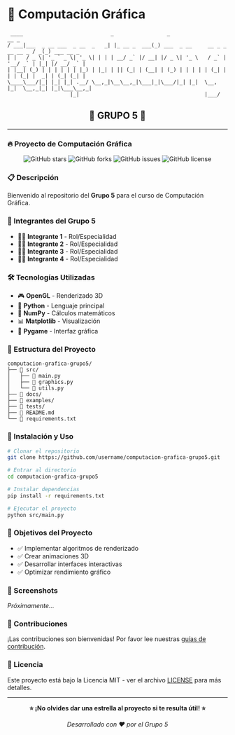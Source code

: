 # 🎨 Computación Gráfica

```
 ____                            _                 _                                       __ _            
/ ___|___  _ __ ___  _ __  _   _| |_ __ _  ___(_) ___  _ __     __ _ _ __ __ _ / _(_) ___ __ _ 
| |   / _ \| '_ ` _ \| '_ \| | | | __/ _` |/ __| |/ _ \| '_ \   / _` | '__/ _` | |_| |/ __/ _` |
| |__| (_) | | | | | | |_) | |_| | || (_| | (__| | (_) | | | | | (_| | | | (_| |  _| | (_| (_| |
\____\___/|_| |_| |_| .__/ \__,_|\__\__,_|\___|_|\___/|_| |_|  \__, |_|  \__,_|_| |_|\___\__,_|
                    |_|                                        |___/                          
```

<div align="center">

## 🚀 **GRUPO 5** 🚀

</div>

---

### 🔥 Proyecto de Computación Gráfica

<div align="center">

![GitHub stars](https://img.shields.io/github/stars/username/repo?style=social)
![GitHub forks](https://img.shields.io/github/forks/username/repo?style=social)
![GitHub issues](https://img.shields.io/github/issues/username/repo)
![GitHub license](https://img.shields.io/github/license/username/repo)

</div>

### 📋 Descripción

Bienvenido al repositorio del **Grupo 5** para el curso de Computación Gráfica. 

### 👥 Integrantes del Grupo 5

- 👨‍💻 **Integrante 1** - Rol/Especialidad
- 👩‍💻 **Integrante 2** - Rol/Especialidad  
- 👨‍💻 **Integrante 3** - Rol/Especialidad
- 👩‍💻 **Integrante 4** - Rol/Especialidad

### 🛠️ Tecnologías Utilizadas

- 🎮 **OpenGL** - Renderizado 3D
- 🐍 **Python** - Lenguaje principal
- 🔢 **NumPy** - Cálculos matemáticos
- 📊 **Matplotlib** - Visualización
- 🎨 **Pygame** - Interfaz gráfica

### 📂 Estructura del Proyecto

```
computacion-grafica-grupo5/
├── 📁 src/
│   ├── 📄 main.py
│   ├── 📄 graphics.py
│   └── 📄 utils.py
├── 📁 docs/
├── 📁 examples/
├── 📁 tests/
├── 📄 README.md
└── 📄 requirements.txt
```

### 🚀 Instalación y Uso

```bash
# Clonar el repositorio
git clone https://github.com/username/computacion-grafica-grupo5.git

# Entrar al directorio
cd computacion-grafica-grupo5

# Instalar dependencias
pip install -r requirements.txt

# Ejecutar el proyecto
python src/main.py
```

### 🎯 Objetivos del Proyecto

- ✅ Implementar algoritmos de renderizado
- ✅ Crear animaciones 3D
- ✅ Desarrollar interfaces interactivas
- ✅ Optimizar rendimiento gráfico

### 📸 Screenshots

*Próximamente...*

### 🤝 Contribuciones

¡Las contribuciones son bienvenidas! Por favor lee nuestras [guías de contribución](CONTRIBUTING.md).

### 📄 Licencia

Este proyecto está bajo la Licencia MIT - ver el archivo [LICENSE](LICENSE) para más detalles.

---

<div align="center">

**⭐ ¡No olvides dar una estrella al proyecto si te resulta útil! ⭐**

*Desarrollado con ❤️ por el Grupo 5*

</div>
